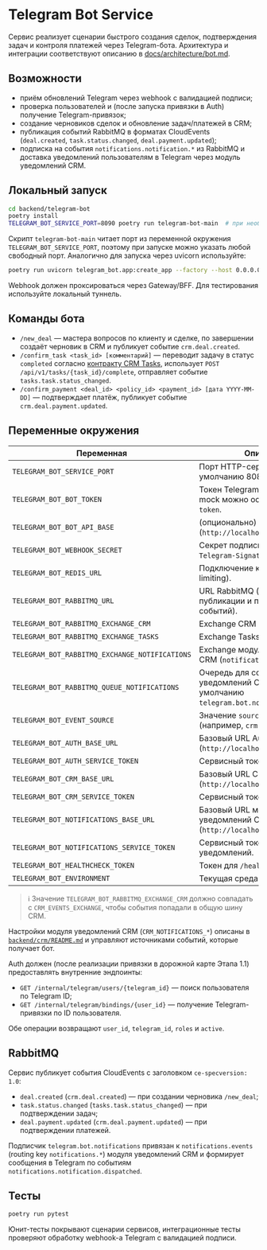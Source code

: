 # Telegram Bot Service

Сервис реализует сценарии быстрого создания сделок, подтверждения задач и контроля платежей через Telegram-бота. Архитектура и
интеграции соответствуют описанию в [docs/architecture/bot.md](../../docs/architecture/bot.md).

## Возможности

- приём обновлений Telegram через webhook с валидацией подписи;
- проверка пользователей и (после запуска привязки в Auth) получение Telegram-привязок;
- создание черновиков сделок и обновление задач/платежей в CRM;
- публикация событий RabbitMQ в форматах CloudEvents (`deal.created`, `task.status.changed`, `deal.payment.updated`);
- подписка на события `notifications.notification.*` из RabbitMQ и доставка уведомлений пользователям в Telegram через модуль уведомлений CRM.

## Локальный запуск

```bash
cd backend/telegram-bot
poetry install
TELEGRAM_BOT_SERVICE_PORT=8090 poetry run telegram-bot-main  # при необходимости измените порт
```

Скрипт `telegram-bot-main` читает порт из переменной окружения `TELEGRAM_BOT_SERVICE_PORT`, поэтому при запуске можно указать
любой свободный порт. Аналогично для запуска через uvicorn используйте:

```bash
poetry run uvicorn telegram_bot.app:create_app --factory --host 0.0.0.0 --port ${TELEGRAM_BOT_SERVICE_PORT}
```

Webhook должен проксироваться через Gateway/BFF. Для тестирования используйте локальный туннель.

## Команды бота

- `/new_deal` — мастера вопросов по клиенту и сделке, по завершении создаёт черновик в CRM и публикует событие `crm.deal.created`.
- `/confirm_task <task_id> [комментарий]` — переводит задачу в статус `completed` согласно [контракту CRM Tasks](../../docs/api/tasks.md#post-tasks-task_id-complete), использует `POST /api/v1/tasks/{task_id}/complete`, отправляет событие `tasks.task.status_changed`.
- `/confirm_payment <deal_id> <policy_id> <payment_id> [дата YYYY-MM-DD]` — подтверждает платёж, публикует событие
  `crm.deal.payment.updated`.

## Переменные окружения

| Переменная | Описание |
| --- | --- |
| `TELEGRAM_BOT_SERVICE_PORT` | Порт HTTP-сервера (по умолчанию 8089). |
| `TELEGRAM_BOT_BOT_TOKEN` | Токен Telegram Bot API. Для mock можно оставить `dev-mock-token`. |
| `TELEGRAM_BOT_BOT_API_BASE` | (опционально) URL mock Bot API (`http://localhost:8085/telegram`). |
| `TELEGRAM_BOT_WEBHOOK_SECRET` | Секрет подписи webhook-ов (`X-Telegram-Signature`). |
| `TELEGRAM_BOT_REDIS_URL` | Подключение к Redis (FSM, rate limiting). |
| `TELEGRAM_BOT_RABBITMQ_URL` | URL RabbitMQ (используется для публикации и потребления событий). |
| `TELEGRAM_BOT_RABBITMQ_EXCHANGE_CRM` | Exchange CRM (`crm.events`). |
| `TELEGRAM_BOT_RABBITMQ_EXCHANGE_TASKS` | Exchange Tasks (`tasks.events`). |
| `TELEGRAM_BOT_RABBITMQ_EXCHANGE_NOTIFICATIONS` | Exchange модуля уведомлений CRM (`notifications.events`). |
| `TELEGRAM_BOT_RABBITMQ_QUEUE_NOTIFICATIONS` | Очередь для событий уведомлений CRM (по умолчанию `telegram.bot.notifications`). |
| `TELEGRAM_BOT_EVENT_SOURCE` | Значение `source` для CloudEvents (например, `crm.telegram-bot`). |
| `TELEGRAM_BOT_AUTH_BASE_URL` | Базовый URL Auth API (`http://localhost:8081/api`). |
| `TELEGRAM_BOT_AUTH_SERVICE_TOKEN` | Сервисный токен для Auth. |
| `TELEGRAM_BOT_CRM_BASE_URL` | Базовый URL CRM API (`http://localhost:8082/api`). |
| `TELEGRAM_BOT_CRM_SERVICE_TOKEN` | Сервисный токен CRM. |
| `TELEGRAM_BOT_NOTIFICATIONS_BASE_URL` | Базовый URL модуля уведомлений CRM (`http://localhost:8082/api/v1`). |
| `TELEGRAM_BOT_NOTIFICATIONS_SERVICE_TOKEN` | Сервисный токен для CRM-уведомлений. |
| `TELEGRAM_BOT_HEALTHCHECK_TOKEN` | Токен для `/health`. |
| `TELEGRAM_BOT_ENVIRONMENT` | Текущая среда (`dev`, `stage`, `prod`). |

> ℹ️ Значение `TELEGRAM_BOT_RABBITMQ_EXCHANGE_CRM` должно совпадать с `CRM_EVENTS_EXCHANGE`, чтобы события попадали в общую шину CRM.

Настройки модуля уведомлений CRM (`CRM_NOTIFICATIONS_*`) описаны в [`backend/crm/README.md`](../crm/README.md#notifications) и управляют источниками событий, которые получает бот.

Auth должен (после реализации привязки в дорожной карте Этапа 1.1) предоставлять внутренние эндпоинты:

- `GET /internal/telegram/users/{telegram_id}` — поиск пользователя по Telegram ID;
- `GET /internal/telegram/bindings/{user_id}` — получение Telegram-привязки по ID пользователя.

Обе операции возвращают `user_id`, `telegram_id`, `roles` и `active`.

## RabbitMQ

Сервис публикует события CloudEvents с заголовком `ce-specversion: 1.0`:

- `deal.created` (`crm.deal.created`) — при создании черновика `/new_deal`;
- `task.status.changed` (`tasks.task.status_changed`) — при подтверждении задач;
- `deal.payment.updated` (`crm.deal.payment.updated`) — при подтверждении платежей.

Подписчик `telegram.bot.notifications` привязан к `notifications.events` (routing key `notifications.*`) модуля уведомлений CRM и формирует сообщения в Telegram по событиям `notifications.notification.dispatched`.

## Тесты

```bash
poetry run pytest
```

Юнит-тесты покрывают сценарии сервисов, интеграционные тесты проверяют обработку webhook-а Telegram с валидацией подписи.
